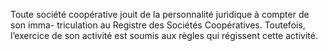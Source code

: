 Toute société coopérative jouit de la personnalité juridique à compter de son imma- triculation au Registre des Sociétés Coopératives.
Toutefois, l’exercice de son activité est soumis aux règles qui régissent cette activité.